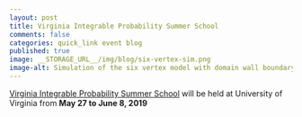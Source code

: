 ```yaml
---
layout: post
title: Virginia Integrable Probability Summer School
comments: false
categories: quick_link event blog
published: true
image: __STORAGE_URL__/img/blog/six-vertex-sim.png
image-alt: Simulation of the six vertex model with domain wall boundary conditions and gaseous phase (simulation due to Shreyas Balaji)
---
```


<div><a href="http://frg.int-prob.org/vipss2019/">Virginia Integrable Probability Summer School</a> will be held
at University of Virginia
from <b>May 27 to June 8, 2019</b></div>
